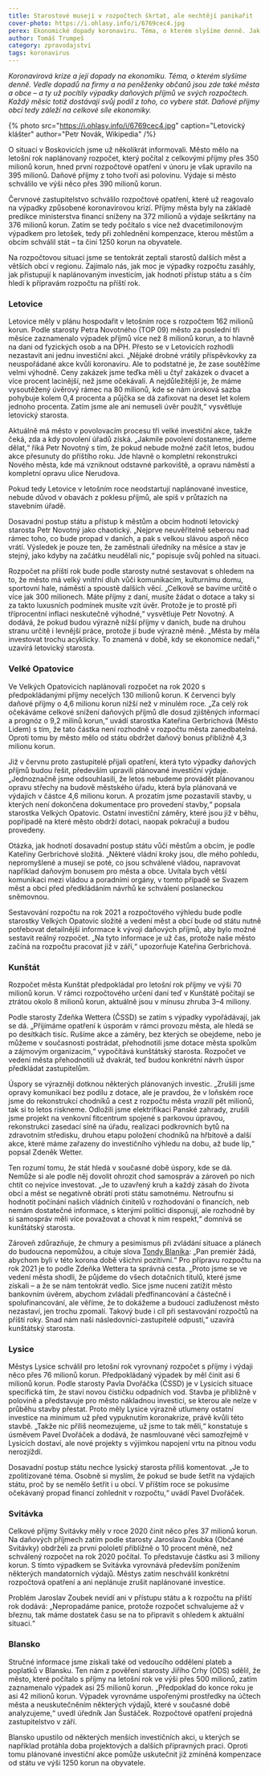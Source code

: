 ```yaml
---
title: Starostové musejí v rozpočtech škrtat, ale nechtějí panikařit
cover-photo: https://i.ohlasy.info/i/6769cec4.jpg
perex: Ekonomické dopady koronaviru. Téma, o kterém slyšíme denně. Jak se s výpadkem daňových příjmů potýkají obce na boskovicku?
author: Tomáš Trumpeš
category: zpravodajství
tags: koronavirus
---
```


*Koronavirová krize a její dopady na ekonomiku. Téma, o kterém slyšíme denně. Vedle dopadů na firmy a na peněženky občanů jsou zde také města a obce – a ty už pocítily výpadky daňových příjmů ve svých rozpočtech. Každý měsíc totiž dostávají svůj podíl z toho, co vybere stát. Daňové příjmy obcí tedy záleží na celkové síle ekonomiky.*

{% photo src="https://i.ohlasy.info/i/6769cec4.jpg" caption="Letovický klášter" author="Petr Novák, Wikipedia" /%}

O situaci v Boskovicích jsme už několikrát informovali. Město mělo na letošní rok naplánovaný rozpočet, který počítal z celkovými příjmy přes 350 milionů korun, hned první rozpočtové opatření v únoru je však upravilo na 395 milionů. Daňové příjmy z toho tvoří asi polovinu. Výdaje si město schválilo ve výši něco přes 390 milionů korun.

Červnové zastupitelstvo schválilo rozpočtové opatření, které už reagovalo na výpadky způsobené koronavirovou krizí. Příjmy města byly na základě predikce ministerstva financí sníženy na 372 milionů a výdaje seškrtány na 376 milionů korun. Zatím se tedy počítalo s více než dvacetimilonovým výpadkem pro letošek, tedy při zohlednění kompenzace, kterou městům a obcím schválil stát – ta činí 1250 korun na obyvatele.

Na rozpočtovou situaci jsme se tentokrát zeptali starostů dalších měst a větších obcí v regionu. Zajímalo nás, jak moc je výpadky rozpočtu zasáhly, jak přistupují k naplánovaným investicím, jak hodnotí přístup státu a s čím hledí k přípravám rozpočtu na příští rok.

### Letovice

Letovice měly v plánu hospodařit v letošním roce s rozpočtem 162 milionů korun. Podle starosty Petra Novotného (TOP 09) město za poslední tři měsíce zaznamenalo výpadek příjmů více než 8 milionů korun, a to hlavně na dani od fyzických osob a na DPH. Přesto se v Letovicích rozhodli nezastavit ani jednu investiční akci. „Nějaké drobné vrátily příspěvkovky za neuspořádané akce kvůli koronaviru. Ale to podstatné je, že zase soutěžíme velmi výhodně. Ceny zakázek jsme teďka měli u čtyř zakázek o dvacet a více procent lacinější, než jsme očekávali. A nejdůležitější je, že máme vysoutěžený úvěrový rámec na 80 milionů, kde se nám úroková sazba pohybuje kolem 0,4 procenta a půjčka se dá zafixovat na deset let kolem jednoho procenta. Zatím jsme ale ani nemuseli úvěr použít,“ vysvětluje letovický starosta.

Aktuálně má město v povolovacím procesu tři velké investiční akce, takže čeká, zda a kdy povolení úřadů získá. „Jakmile povolení dostaneme, jdeme dělat,“ říká Petr Novotný s tím, že pokud nebude možné začít letos, budou akce přesunuty do příštího roku. Jde hlavně o kompletní rekonstrukci Nového města, kde má vzniknout odstavné parkoviště, a opravu náměstí a kompletní opravu ulice Nerudova.

Pokud tedy Letovice v letošním roce neodstartují naplánované investice, nebude důvod v obavách z poklesu příjmů, ale spíš v průtazích na stavebním úřadě. 

Dosavadní postup státu a přístup k městům a obcím hodnotí letovický starosta Petr Novotný jako chaotický. „Nejprve neuvěřitelně seberou nad rámec toho, co bude propad v daních, a pak s velkou slávou aspoň něco vrátí. Výsledek je pouze ten, že zaměstnali úředníky na měsíce a stav je stejný, jako kdyby na začátku neudělali nic,“ popisuje svůj pohled na situaci.

Rozpočet na příští rok bude podle starosty nutné sestavovat s ohledem na to, že město má velký vnitřní dluh vůči komunikacím, kulturnímu domu, sportovní hale, náměstí a spoustě dalších věcí. „Celkově se bavíme určitě o více jak 300 milionech. Máte příjmy z daní, musíte žádat o dotace a taky si za takto luxusních podmínek musíte vzít úvěr. Protože je to prostě při tříprocentní inflaci neskutečně výhodné,“ vysvětluje Petr Novotný. A dodává, že pokud budou výrazně nižší příjmy v daních, bude na druhou stranu určitě i levnější práce, protože jí bude výrazně méně. „Města by měla investovat trochu acyklicky. To znamená v době, kdy se ekonomice nedaří,“ uzavírá letovický starosta.

### Velké Opatovice

Ve Velkých Opatovicích naplánovali rozpočet na rok 2020 s předpokládanými příjmy necelých 130 milionů korun. K červenci byly daňové příjmy o 4,6 milionu korun nižší než v minulém roce. „Za celý rok očekáváme celkové snížení daňových příjmů dle dosud zjištěných informací a prognóz o 9,2 milinů korun,“ uvádí starostka Kateřina Gerbrichová (Město Lidem) s tím, že tato částka není rozhodně v rozpočtu města zanedbatelná. Oproti tomu by město mělo od státu obdržet daňový bonus přibližně 4,3 milionu korun. 

Již v červnu proto zastupitelé přijali opatření, která tyto výpadky daňových příjmů budou řešit, především upravili plánované investiční výdaje. „Jednoznačně jsme odsouhlasili, že letos nebudeme provádět plánovanou opravu střechy na budově městského úřadu, která byla plánovaná ve výdajích v částce 4,6 milionu korun. A prozatím jsme pozastavili stavby, u kterých není dokončena dokumentace pro provedení stavby,“ popsala starostka Velkých Opatovic. Ostatní investiční záměry, které jsou již v běhu, popřípadě na které město obdrží dotaci, naopak pokračují a budou provedeny.

Otázka, jak hodnotí dosavadní postup státu vůči městům a obcím, je podle Kateřiny Gerbrichové složitá. „Některé vládní kroky jsou, dle mého pohledu, nepromyšlené a musejí se poté, co jsou schválené vládou, napravovat například daňovým bonusem pro města a obce. Uvítala bych větší komunikaci mezi vládou a poradními orgány, v tomto případě se Svazem měst a obcí před předkládáním návrhů ke schválení poslaneckou sněmovnou.

Sestavování rozpočtu na rok 2021 a rozpočtového výhledu bude podle starostky Velkých Opatovic složité a vedení měst a obcí bude od státu nutně potřebovat detailnější informace k vývoji daňových příjmů, aby bylo možné sestavit reálný rozpočet. „Na tyto informace je už čas, protože naše město začíná na rozpočtu pracovat již v září,“ upozorňuje Kateřina Gerbrichová.

### Kunštát

Rozpočet města Kunštát předpokládal pro letošní rok příjmy ve výši 70 milionů korun. V rámci rozpočtového určení daní teď v Kunštátě počítají se ztrátou okolo 8 milionů korun, aktuálně jsou v mínusu zhruba 3–4 miliony.

Podle starosty Zdeňka Wettera (ČSSD) se zatím s výpadky vypořádávají, jak se dá. „Přijímáme opatření k úsporám v rámci provozu města, ale hledá se po desítkách tisíc. Rušíme akce a záměry, bez kterých se obejdeme, nebo je můžeme v současnosti postrádat, přehodnotili jsme dotace města spolkům a zájmovým organizacím,“ vypočítává kunštátský starosta. Rozpočet ve vedení města přehodnotili už dvakrát, teď budou konkrétní návrh úspor předkládat zastupitelům.

Úspory se výrazněji dotknou některých plánovaných investic. „Zrušili jsme opravy komunikací bez podílu z dotace, ale je pravdou, že v loňském roce jsme do rekonstrukcí chodníků a cest z rozpočtu města *vrazili* pět milionů, tak si to letos riskneme. Odložili jsme elektrifikaci Panské zahrady, zrušili jsme projekt na venkovní fitcentrum spojené s parkovou úpravou, rekonstrukci zasedací síně na úřadu, realizaci podkrovních bytů na zdravotním středisku, druhou etapu položení chodníků na hřbitově a další akce, které máme zařazeny do investičního výhledu na dobu, až bude líp,“ popsal Zdeněk Wetter.

Ten rozumí tomu, že stát hledá v současné době úspory, kde se dá. Nemůže si ale podle něj dovolit ohrozit chod samospráv a zároveň po nich chtít co nejvíce investovat. „Je to uzavřený kruh a každý zásah do života obcí a měst se negativně obrátí proti státu samotnému. Netroufnu si hodnotit počínání našich vládních činitelů v rozhodování o financích, neb nemám dostatečné informace, s kterými politici disponují, ale rozhodně by si samospráv měli více považovat a chovat k nim respekt,“ domnívá se kunštátský starosta.

Zároveň zdůrazňuje, že chmury a pesimismus při zvládání situace a plánech do budoucna nepomůžou, a cituje slova [Tondy Blaníka](https://www.televizeseznam.cz/porad/blanik): „Pan premiér žádá, abychom byli v této korona době všichni pozitivní.“ Pro přípravu rozpočtu na rok 2021 je to podle Zdeňka Wettera ta správná cesta. „Proto jsme se ve vedení města shodli, že půjdeme do všech dotačních titulů, které jsme získali – a že se nám tentokrát vedlo. Sice jsme nuceni zatížit město bankovním úvěrem, abychom zvládali předfinancování a částečně i spolufinancování, ale věříme, že to dokážeme a budoucí zadluženost město nezastaví, jen trochu zpomalí. Takový bude i cíl při sestavování rozpočtů na příští roky. Snad nám naši následovníci-zastupitelé odpustí,“ uzavírá kunštátský starosta.

### Lysice

Městys Lysice schválil pro letošní rok vyrovnaný rozpočet s příjmy i výdaji něco přes 76 milionů korun. Předpokládaný výpadek by měl činit asi 6 milionů korun. Podle starosty Pavla Dvořáčka (ČSSD) je v Lysicích situace specifická tím, že staví novou čističku odpadních vod. Stavba je přibližně v polovině a představuje pro město nákladnou investici, se kterou ale nelze v průběhu stavby přestat. Proto měly Lysice výrazně utlumeny ostatní investice na minimum už před vypuknutím koronakrize, právě kvůli této stavbě. „Takže nic příliš neomezujeme, už jsme to tak měli,“ konstatuje s úsměvem Pavel Dvořáček a dodává, že nasmlouvané věci samozřejmě v Lysicích dostaví, ale nové projekty s výjimkou napojení vrtu na pitnou vodu nerozjíždí.

Dosavadní postup státu nechce lysický starosta příliš komentovat. „Je to zpolitizované téma. Osobně si myslím, že pokud se bude šetřit na výdajích státu, proč by se nemělo šetřit i u obcí. V příštím roce se pokusíme očekávaný propad financí zohlednit v rozpočtu,“ uvádí Pavel Dvořáček.

### Svitávka

Celkové příjmy Svitávky měly v roce 2020 činit něco přes 37 milionů korun. Na daňových příjmech zatím podle starosty Jaroslava Zoubka (Občané Svitávky) obdrželi za první pololetí přibližně o 10 procent méně, než schválený rozpočet na rok 2020 počítal. To představuje částku asi 3 miliony korun. S tímto výpadkem se Svitávka vyrovnává především ponížením některých mandatorních výdajů. Městys zatím neschválil konkrétní rozpočtová opatření a ani neplánuje zrušit naplánované investice.

Problém Jaroslav Zoubek nevidí ani v přístupu státu a k rozpočtu na příští rok dodává: „Nepropadáme panice, protože rozpočet schvalujeme až v březnu, tak máme dostatek času se na to připravit s ohledem k aktuální situaci.“

### Blansko

Stručné informace jsme získali také od vedoucího oddělení plateb a poplatků v Blansku. Ten nám z pověření starosty Jiřího Crhy (ODS) sdělil, že město, které počítalo s příjmy na letošní rok ve výši přes 500 milionů, zatím zaznamenalo výpadek asi 25 milionů korun. „Předpoklad do konce roku je asi 42 milionů korun. Výpadek vyrovnáme uspořenými prostředky na účtech města a neuskutečněním některých výdajů, které v současné době analyzujeme,“ uvedl úředník Jan Šustáček. Rozpočtové opatření projedná zastupitelstvo v září.

Blansko upustilo od některých menších investičních akci, u kterých se například protáhla doba projektových a dalších přípravných praci. Oproti tomu plánované investiční akce pomůže uskutečnit již zmíněná kompenzace od státu ve výši 1250 korun na obyvatele.
